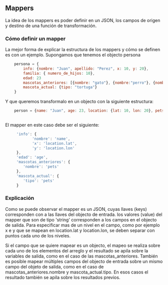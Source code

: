 ## Mappers

La idea de los mappers es poder definir en un JSON, los campos de origen y destino de una función de transformación.

### Cómo definir un mapper

La mejor forma de explicar la estructura de los mappers y cómo se definen es con un ejemplo. Supongamos que tenemos el
objecto persona

```js
    persona = {
        info: {nombre: "Juan", apellido: "Perez", x: 10, y: 20},
        familia: { numero_de_hijos: 10},
        edad: 23
        mascotas_anteriores: [{nombre: "gato"}, {nombre:"perro"}, {nombre:"canario"}]
        mascota_actual: {tipo: "tortuga"}
    }
```

Y que queremos transformalo en un objecto con la siguiente estructura:


```js
    person = {name: "Juan", age: 23, location: {lat: 10, lon: 20}, pets: ["gato", "perro", "canario", "tortuga"]}
    
```

El mapper en este caso debe ser el siguiente:

``` js
     'info': {
            'nombre': 'name',
            'x': 'location.lat',
            'y': 'location.lon'
     },
     'edad': 'age',
     'mascotas_anteriores': {
        'nombre': 'pets'
     },
     'mascota_actual': {
        'tipo': 'pets'
     }
```

### Explicación

Como se puede observar el mapper es un JSON, cuyas llaves (keys) corresponden con a las llaves del objecto de entrada.
los valores (value) del mapper que son de tipo 'string' corresponden a los campos en el objecto de salida. Para especificar
mas de un nivel en el campo, como por ejemplo x e y que se mapean en location.lat y location.lon, se deben separar con puntos
cada uno de los niveles.

Si el campo que se quiere mapear es un objecto, el mapeo se realiza sobre cada uno de los elementos del arreglo y el resultado
se apila sobre la variables de salida, como en el caso de las mascotas_anteriores.
También es posible mapear múltiples campos del objecto de entrada sobre un mismo campo del objeto de salida, como en el caso
de mascotas_anteriores.nombre y mascota_actual.tipo. En esos casos el resultado también se apila sobre los resultados
previos.